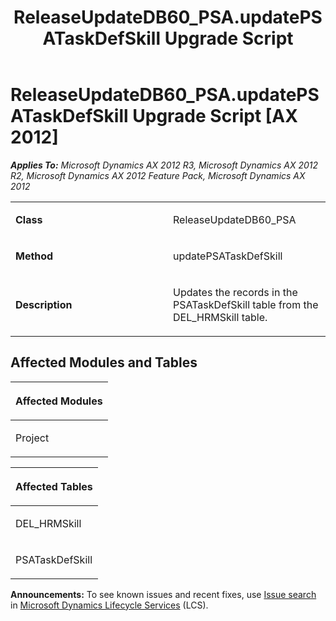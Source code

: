 ﻿---
title: ReleaseUpdateDB60_PSA.updatePSATaskDefSkill Upgrade Script
TOCTitle: ReleaseUpdateDB60_PSA.updatePSATaskDefSkill Upgrade Script
ms:assetid: c66ce11a-432c-449c-3ce5-9821395fafd1
ms:mtpsurl: https://msdn.microsoft.com/en-us/library/JJ719541(v=AX.60)
ms:contentKeyID: 49711109
ms.date: 05/18/2015
mtps_version: v=AX.60
---

# ReleaseUpdateDB60\_PSA.updatePSATaskDefSkill Upgrade Script [AX 2012]


_**Applies To:** Microsoft Dynamics AX 2012 R3, Microsoft Dynamics AX 2012 R2, Microsoft Dynamics AX 2012 Feature Pack, Microsoft Dynamics AX 2012_

<table>
<colgroup>
<col style="width: 50%" />
<col style="width: 50%" />
</colgroup>
<tbody>
<tr class="odd">
<td><p><strong>Class</strong></p></td>
<td><p>ReleaseUpdateDB60_PSA</p></td>
</tr>
<tr class="even">
<td><p><strong>Method</strong></p></td>
<td><p>updatePSATaskDefSkill</p></td>
</tr>
<tr class="odd">
<td><p><strong>Description</strong></p></td>
<td><p>Updates the records in the PSATaskDefSkill table from the DEL_HRMSkill table.</p></td>
</tr>
</tbody>
</table>


## Affected Modules and Tables

<table>
<colgroup>
<col style="width: 100%" />
</colgroup>
<thead>
<tr class="header">
<th><p>Affected Modules</p></th>
</tr>
</thead>
<tbody>
<tr class="odd">
<td><p>Project</p></td>
</tr>
</tbody>
</table>


<table>
<colgroup>
<col style="width: 100%" />
</colgroup>
<thead>
<tr class="header">
<th><p>Affected Tables</p></th>
</tr>
</thead>
<tbody>
<tr class="odd">
<td><p>DEL_HRMSkill</p></td>
</tr>
<tr class="even">
<td><p>PSATaskDefSkill</p></td>
</tr>
</tbody>
</table>

  
**Announcements:** To see known issues and recent fixes, use [Issue search](http://go.microsoft.com/fwlink/?linkid=389258) in [Microsoft Dynamics Lifecycle Services](http://go.microsoft.com/fwlink/?linkid=306505) (LCS).


